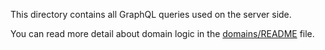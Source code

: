 This directory contains all GraphQL queries used on the server side. 

You can read more detail about domain logic in the [domains/README](../../README.md) file.

